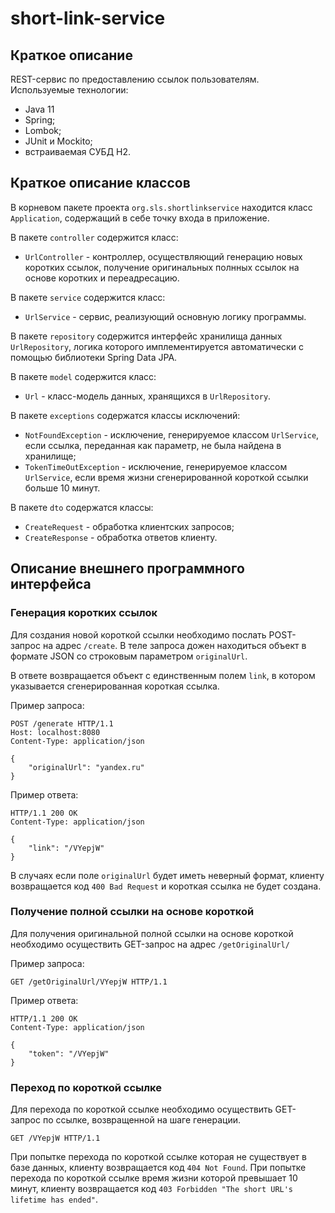 short-link-service
=============
Краткое описание
----------------
REST-сервис по предоставлению ссылок пользователям.
Используемые технологии:
- Java 11
- Spring;
- Lombok;
- JUnit и Mockito;
- встраиваемая СУБД H2.

Краткое описание классов 
------------------------
В корневом пакете проекта ```org.sls.shortlinkservice``` находится класс ```Application```, содержащий в себе точку входа в приложение.

В пакете ```controller``` содержится класс:
- ```UrlController``` - контроллер, осуществляющий генерацию новых коротких ссылок, получение оригинальных полнных ссылок на основе коротких и переадресацию.

В пакете ```service``` содержится класс:
- ```UrlService``` - сервис, реализующий основную логику программы.

В пакете ```repository``` содержится интерфейс хранилища данных ```UrlRepository```, логика которого имплементируется автоматически с помощью библиотеки Spring Data JPA.

В пакете ```model``` содержится класс:
- ```Url``` - класс-модель данных, хранящихся в ```UrlRepository```.

В пакете ```exceptions``` содержатся классы исключений:
- ```NotFoundException``` - исключение, генерируемое классом ```UrlService```, если ссылка, переданная как параметр, не была найдена в хранилище;
- ```TokenTimeOutException``` - исключение, генерируемое классом ```UrlService```, если время жизни сгенерированной короткой ссылки больше 10 минут.

В пакете ```dto``` содержатся классы:
- ```CreateRequest``` - обработка клиентских запросов;
- ```CreateResponse``` - обработка ответов клиенту.


Описание внешнего программного интерфейса
-----------------------------------------
### Генерация коротких ссылок
Для создания новой короткой ссылки необходимо послать POST-запрос на адрес ```/create```. В теле запроса дожен находиться объект в формате JSON со строковым параметром ```originalUrl```.

В ответе возвращается объект с единственным полем ```link```, в котором указывается сгенерированная короткая ссылка.

Пример запроса:
```http
POST /generate HTTP/1.1
Host: localhost:8080
Content-Type: application/json

{
	"originalUrl": "yandex.ru"
}
```
Пример ответа:
```http
HTTP/1.1 200 OK
Content-Type: application/json

{
    "link": "/VYepjW"
}
```
В случаях если поле ```originalUrl``` будет иметь неверный формат, клиенту возвращается код ```400 Bad Request``` и короткая ссылка не будет создана.


### Получение полной ссылки на основе короткой
Для получения оригинальной полной ссылки на основе короткой необходимо осуществить GET-запрос на адрес ```/getOriginalUrl/```

Пример запроса:
```http
GET /getOriginalUrl/VYepjW HTTP/1.1
```

Пример ответа:
```http
HTTP/1.1 200 OK
Content-Type: application/json

{
    "token": "/VYepjW"
}
```

### Переход по короткой ссылке
Для перехода по короткой ссылке необходимо осуществить GET-запрос по ссылке,
возвращенной на шаге генерации.
```http
GET /VYepjW HTTP/1.1
```

При попытке перехода по короткой ссылке которая не существует в базе данных, клиенту возвращается код ```404 Not Found```.
При попытке перехода по короткой ссылке время жизни которой превышает 10 минут, клиенту возвращается код ```403 Forbidden "The short URL's lifetime has ended"```.
